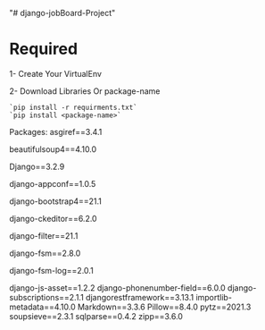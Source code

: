"# django-jobBoard-Project" 

# Required
  1- Create Your VirtualEnv

  2- Download Libraries Or package-name

    `pip install -r requirments.txt`
    `pip install <package-name>`

Packages:
  asgiref==3.4.1

  beautifulsoup4==4.10.0

  Django==3.2.9

  django-appconf==1.0.5

  django-bootstrap4==21.1

  django-ckeditor==6.2.0

  django-filter==21.1

  django-fsm==2.8.0

  django-fsm-log==2.0.1

  django-js-asset==1.2.2
  django-phonenumber-field==6.0.0
  django-subscriptions==2.1.1
  djangorestframework==3.13.1
  importlib-metadata==4.10.0
  Markdown==3.3.6
  Pillow==8.4.0
  pytz==2021.3
  soupsieve==2.3.1
  sqlparse==0.4.2
  zipp==3.6.0
